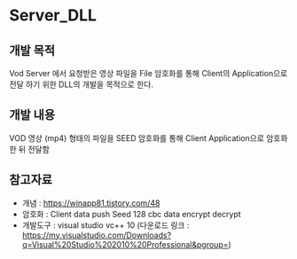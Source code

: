 # Server_DLL

## 개발 목적
Vod Server 에서 요청받은 영상 파일을 File 암호화를 통해 Client의 Application으로 전달 하기 위한 DLL의 개발을 목적으로 한다.

## 개발 내용
VOD 영상 (mp4) 형태의 파일을 SEED 암호화를 통해 Client Application으로 암호화 한 뒤 전달함

## 참고자료
 - 개념 : https://winapp81.tistory.com/48
 - 암호화 : Client data push Seed 128 cbc data encrypt decrypt
 - 개발도구 : visual studio vc++ 10
             (다운로드 링크 : https://my.visualstudio.com/Downloads?q=Visual%20Studio%202010%20Professional&pgroup=)
